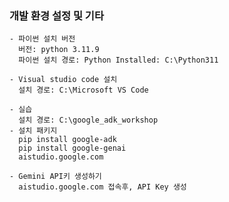 ### 개발 환경 설정 및 기타

    - 파이썬 설치 버전
      버전: python 3.11.9
      파이썬 설치 경로: Python Installed: C:\Python311
      
    - Visual studio code 설치  
      설치 경로: C:\Microsoft VS Code
      
    - 실습
      설치 경로: C:\google_adk_workshop
    - 설치 패키지
      pip install google-adk
      pip install google-genai
      aistudio.google.com

    - Gemini API키 생성하기
      aistudio.google.com 접속후, API Key 생성
